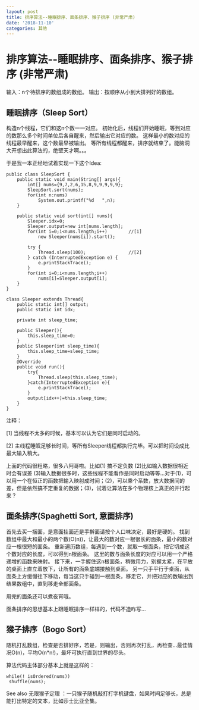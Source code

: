 ```yaml
---
layout: post
title: 排序算法--睡眠排序、面条排序、猴子排序 (非常严肃)
date: '2018-11-10'
categories: 其他
---
```


# 排序算法--睡眠排序、面条排序、猴子排序 (非常严肃)

输入：n个待排序的数组成的数组。
输出：按顺序从小到大排列好的数组。

## 睡眠排序（Sleep Sort）

构造n个线程，它们和这n个数一一对应。
初始化后，线程们开始睡眠，等到对应的数那么多个时间单位后各自醒来，然后输出它对应的数。
这样最小的数对应的线程最早醒来，这个数最早被输出。
等所有线程都醒来，排序就结束了。能脑洞大开想出此算法的，绝壁天才啊。。。

于是我一本正经地试着实现一下这个Idea:

```
public class SleepSort {
    public static void main(String[] args){
        int[] nums={9,7,2,6,15,8,9,9,9,9,9};
        SleepSort.sort(nums);
        for(int n:nums)
            System.out.printf("%d   ",n);
    }
     
    public static void sort(int[] nums){
        Sleeper.idx=0;
        Sleeper.output=new int[nums.length];
        for(int i=0;i<nums.length;i++)        //[1]
            new Sleeper(nums[i]).start();
        
        try {
            Thread.sleep(100);                //[2]
        } catch (InterruptedException e) {
            e.printStackTrace();
        }
        for(int i=0;i<nums.length;i++)
            nums[i]=Sleeper.output[i];
    }
}

class Sleeper extends Thread{
    public static int[] output;
    public static int idx;
     
    private int sleep_time;

    public Sleeper(){
        this.sleep_time=0;
    }
    public Sleeper(int sleep_time){
        this.sleep_time=sleep_time;
    }
    @Override
    public void run(){
        try{
            Thread.sleep(this.sleep_time);
        }catch(InterruptedException e){
            e.printStackTrace();
        }
        output[idx++]=this.sleep_time;
    }
}
```

注释：

[1] 当线程不太多的时候，基本可以认为它们是同时启动的。

[2] 主线程睡眠足够长时间，等所有Sleeper线程都执行完毕。可以把时间设成比最大输入稍大。

上面的代码很粗略，很多八阿哥啦。比如(1) 搞不定负数 (2)比如输入数据很相近时会有误差 (3)输入数据很多时，这些线程不能看作是同时启动等等...对于(1)，可以用一个在恒正的函数把输入映射成时间；(2)，可以乘个系数，放大数据间的差，但是依然搞不定重复的数据；(3)，试着让算法在多个物理核上真正的并行起来？


## 面条排序(Spaghetti Sort, 意面排序)

首先去买一捆面，是意面挂面还是手擀面请按个人口味决定，最好是硬的。
找到数组中最大和最小的两个数(O(n))，让最大的数对应一根很长的面条，最小的数对应一根很短的面条。
重新遍历数组，每遇到一个数，就取一根面条，把它切成这个数对应的长度，可以得到n根面条。
这里的数与面条长度的对应可以用一个严格递增的函数来映射。
接下来，一手握住这n根面条，稍微用力，别握太紧，在平放的桌面上直立着放下，让所有的面条底端接触到桌面。
另一只手平行于桌面，从面条上方缓慢往下移动，每当这只手碰到一根面条，移走它，并把对应的数输出到结果数组中，直到移走全部面条。

用完的面条还可以煮夜宵哦。

面条排序的思想基本上跟睡眠排序一样样的，代码不造咋写...

## 猴子排序（Bogo Sort）

随机打乱数组，检查是否排好序，若是，则输出，否则再次打乱，再检查...最佳情况O(n)，平均O(n*n!)，最坏可执行直到世界的尽头。

算法代码主体部分基本上就是这样的：

```
while(! isOrdered(nums))
 shuffle(nums);
```

See also 无限猴子定理 ：一只猴子随机敲打打字机键盘，如果时间足够长，总是能打出特定的文本，比如莎士比亚全集。
